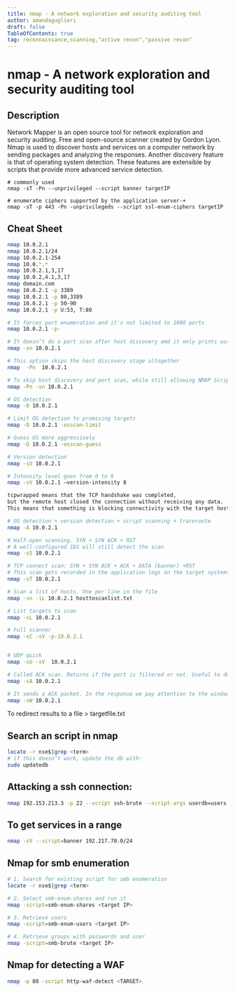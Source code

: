 ```yaml
---
title: nmap - A network exploration and security auditing tool
author: amandaguglieri
draft: false
TableOfContents: true
tag: reconnaissance,scanning,"active recon","passive recon"
---
```


# nmap - A network exploration and security auditing tool

## Description

Network Mapper is an open source tool for network exploration and security auditing. Free and open-source scanner created by Gordon Lyon. Nmap is used to discover hosts and services on a computer network by sending packages and analyzing the responses.
Another discovery feature is that of operating system detection. These features are extensible by scripts that provide more advanced service detection.

```
# commonly used
nmap -sT -Pn --unprivileged --script banner targetIP

# enumerate ciphers supported by the application server-+
nmap -sT -p 443 -Pn -unprivilegeds --script ssl-enum-ciphers targetIP
```

## Cheat Sheet

```bash
nmap 10.0.2.1
nmap 10.0.2.1/24
nmap 10.0.2.1-254
nmap 10.0.*.*
nmap 10.0.2.1,3,17
nmap 10.0.2,4.1,3,17
nmap domain.com
nmap 10.0.2.1 -p 3389
nmap 10.0.2.1 -p 80,3389
nmap 10.0.2.1 -p 50-90
nmap 10.0.2.1 -p U:53, T:80

# It forces port enumeration and it's not limited to 1000 ports
nmap 10.0.2.1 -p-     

# It doesn’t do a port scan after host discovery amd it only prints out the available hosts that responded to the host discovery probes. Also called ping scan or ping sweep. More reliable that pinging the broadcast address because hosts do not reply to broadcast queries).
nmap -sn 10.0.2.1

# This option skips the host discovery stage altogether
nmap  -Pn  10.0.2.1  

# To skip host discovery and port scan, while still allowing NMAP Scripting Engine to run, we use -Pn -sn combined.
nmap -Pn -sn 10.0.2.1

# OS detection
nmap -O 10.0.2.1 

# Limit OS detection to promising targets
nmap -O 10.0.2.1 -osscan-limit

# Guess OS more aggressively
nmap -O 10.0.2.1 -osscan-guess

# Version detection
nmap -sV 10.0.2.1 

# Intensity level goes from 0 to 9
nmap -sV 10.0.2.1 –version-intensity 8  

tcpwrapped means that the TCP handshake was completed, 
but the remote host closed the connection without receiving any data. 
This means that something is blocking connectivity with the target host. 

# OS detection + version detection + script scanning + traceroute
nmap -A 10.0.2.1

# Half-open scanning. SYN + SYN ACK + RST
# A well-configured IDS will still detect the scan
nmap -sS 10.0.2.1

# TCP connect scan: SYN + SYN ACK + ACK + DATA (banner) +RST
# This scan gets recorded in the application logs on the target systems
nmap -sT 10.0.2.1 

# Scan a list of hosts. One per line in the file
nmap -sn -iL 10.0.2.1 hosttoscanlist.txt 

# List targets to scan
nmap -sL 10.0.2.1  

# Full scanner
nmap -sC -sV -p-10.0.2.1  


# UDP quick
nmap -sU -sV  10.0.2.1 

# Called ACK scan. Returns if the port is filtered or not. Useful to determine if there is a firewall.
nmap -sA 10.0.2.1 

# It sends a ACK packet. In the response we pay attention to the windows size of the TCP header. If the windows size is different from zero, the port is open. If it is zero, then port is either closed or filtered. 
nmap -sW 10.0.2.1 
```

To redirect results to a file > targetfile.txt


## Search an script in nmap

```bash
locate -r nse$|grep <term>
# if this doesn’t work, update the db with:
sudo updatedb
```

## Attacking a ssh connection:

```bash
nmap 192.153.213.3 -p 22 --script ssh-brute --script-args userdb=users.txt,passdb=/usr/share/nmap/nselib/data/passwords.lst
```

## To get services in a range

```bash
nmap -sV --script=banner 192.217.70.0/24
```


## Nmap for smb enumeration

```bash
# 1. Search for existing script for smb enumeration
locate -r nse$|grep <term>

# 2. Select smb-enum-shares and run it
nmap -script=smb-enum-shares <target IP>

# 3. Retrieve users
nmap -script=smb-enum-users <target IP>

# 4. Retrieve groups with passwords and user
nmap -script=smb-brute <target IP>
```


## Nmap for detecting a WAF

```bash
nmap -p 80 -script http-waf-detect <TARGET> 
```
